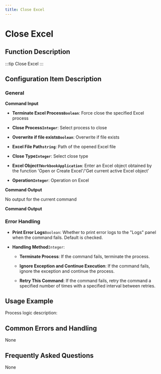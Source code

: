 ```yaml
---
title: Close Excel
---
```


# Close Excel

## Function Description

:::tip 
Close Excel
:::

## Configuration Item Description

### General

**Command Input**

- **Terminate Excel Process`Boolean`**: Force close the specified Excel process

- **Close Process`Integer`**: Select process to close

- **Overwrite if file exists`Boolean`**: Overwrite if file exists

- **Excel File Path`string`**: Path of the opened Excel file

- **Close Type`Integer`**: Select close type

- **Excel Object`TWorkbookApplication`**: Enter an Excel object obtained by the function 'Open or Create Excel'/'Get current active Excel object'

- **Operation`Integer`**: Operation on Excel


**Command Output**

No output for the current command


**Command Output**

### Error Handling

- **Print Error Logs**`Boolean`: Whether to print error logs to the "Logs" panel when the command fails. Default is checked. 

- **Handling Method**`Integer`:

    - **Terminate Process**: If the command fails, terminate the process.

    - **Ignore Exception and Continue Execution**: If the command fails, ignore the exception and continue the process.

    - **Retry This Command**: If the command fails, retry the command a specified number of times with a specified interval between retries.

## Usage Example

Process logic description:

## Common Errors and Handling

None

## Frequently Asked Questions

None


